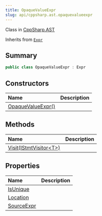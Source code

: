 ```yaml
---
title: OpaqueValueExpr
slug: api/cppsharp.ast.opaquevalueexpr
---
```

Class in [CppSharp.AST](/api/cppsharp/ast)

Inherits from [`Expr`](/api/cppsharp/ast/expr)

## Summary



```csharp
public class OpaqueValueExpr : Expr
```

## Constructors

|Name|Description|
|:---|:---|
|[OpaqueValueExpr\(\)](/api/cppsharp/ast/opaquevalueexpr//ctor)||

## Methods

|Name|Description|
|:---|:---|
|[Visit\(IStmtVisitor\<T\>\)](/api/cppsharp/ast/opaquevalueexpr/visit)||

## Properties

|Name|Description|
|:---|:---|
|[IsUnique](/api/cppsharp/ast/opaquevalueexpr/isunique)||
|[Location](/api/cppsharp/ast/opaquevalueexpr/location)||
|[SourceExpr](/api/cppsharp/ast/opaquevalueexpr/sourceexpr)||

